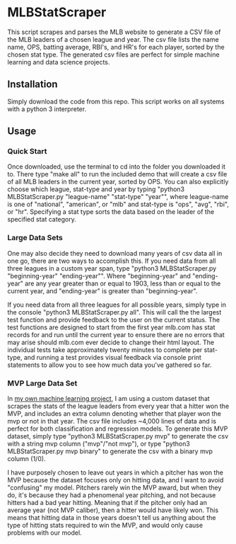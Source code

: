 # MLBStatScraper
This script scrapes and parses the MLB website to generate a CSV file of the MLB leaders of a chosen league and year. The csv file lists the name name, OPS, batting average, RBI's, and HR's for each player, sorted by the chosen stat type. The generated csv files are perfect for simple machine learning and data science projects.


## Installation
Simply download the code from this repo. This script works on all systems with a python 3 interpreter.

## Usage
### Quick Start
Once downloaded, use the terminal to cd into the folder you downloaded it to. There type "make all" to run the included demo that will create a csv file of all MLB leaders in the current year, sorted by OPS. You can also explicitly choose which league, stat-type and year by typing "python3 MLBStatScraper.py "league-name" "stat-type" "year"", where league-name is one of "national", "american", or "mlb" and stat-type is "ops", "avg", "rbi", or "hr". Specifying a stat type sorts the data based on the leader of the specified stat category.

### Large Data Sets
One may also decide they need to download many years of csv data all in one go, there are two ways to accomplish this. If you need data from all three leagues in a custom year span, type "python3 MLBStatScraper.py "beginning-year" "ending-year"". Where "beginning-year" and "ending-year" are any year greater than or equal to 1903, less than or equal to the current year, and "ending-year" is greater than "beginning-year". 

If you need data from all three leagues for all possible years, simply type in the console "python3 MLBStatScraper.py all". This will call the the largest test function and provide feedback to the user on the current status. The test functions are designed to start from the first year mlb.com has stat records for and run until the current year to ensure there are no errors that may arise should mlb.com ever decide to change their html layout. The individual tests take approximately twenty minutes to complete per stat-type, and running a test provides visual feedback via console print statements to allow you to see how much data you've gathered so far.

### MVP Large Data Set
In [my own machine learning project](https://github.com/jblackledge/MLB-MVP-Predictor), I am using a custom dataset that scrapes the stats of the league leaders from every year that a hitter won the MVP, and includes an extra column denoting whether that player won the mvp or not in that year. The csv file includes ~4,000 lines of data and is perfect for both classification and regression models. To generate this MVP dataset, simply type "python3 MLBStatScraper.py mvp" to generate the csv with a string mvp column ("mvp"/"not mvp"), or type "python3 MLBStatScraper.py mvp binary" to generate the csv with a binary mvp column (1/0).

I have purposely chosen to leave out years in which a pitcher has won the MVP because the dataset focuses only on hitting data, and I want to avoid "confusing" my model. Pitchers rarely win the MVP award, but when they do, it's because they had a phenomenal year pitching, and not because hitters had a bad year hitting. Meaning that if the pitcher only had an average year (not MVP caliber), then a hitter would have likely won. This means that hitting data in those years doesn't tell us anything about the type of hitting stats required to win the MVP, and would only cause problems with our model. 
